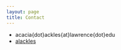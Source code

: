 ```yaml
---
layout: page
title: Contact
---
```


- <i class="fa-regular fa-envelope"></i>  acacia{dot}ackles{at}lawrence{dot}edu
- <i class="fa-brands fa-github"></i> [alackles](https://github.com/alackles)
